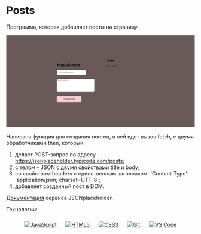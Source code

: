 # Posts

Программа, которая добавляет посты на страницу.

<img src="./assets/images/posts.png" alt="posts" />

Написана функция для создания постов, в ней идет вызов fetch, с двумя обработчиками then, который:

1. делает POST-запрос по адресу https://jsonplaceholder.typicode.com/posts;
2. с телом - JSON с двумя свойствами title и body;
3. со свойством headers с единственным заголовком: 'Content-Type': 'application/json; charset=UTF-8';
4. добавляет созданный пост в DOM.

<a href="https://jsonplaceholder.typicode.com/">Документация</a> сервиса JSONplaceholder.

Технологии:

<div align="center">  
<a href="https://www.javascript.com/" target="_blank"><img style="margin: 10px" src="https://profilinator.rishav.dev/skills-assets/javascript-original.svg" alt="JavaScript" height="50" /></a> 
<a href="https://en.wikipedia.org/wiki/HTML5" target="_blank"><img style="margin: 10px" src="https://profilinator.rishav.dev/skills-assets/html5-original-wordmark.svg" alt="HTML5" height="50" /></a>   
<a href="https://www.w3schools.com/css/" target="_blank"><img style="margin: 10px" src="https://profilinator.rishav.dev/skills-assets/css3-original-wordmark.svg" alt="CSS3" height="50" /></a>  
<a href="https://github.com/" target="_blank"><img style="margin: 10px" src="https://profilinator.rishav.dev/skills-assets/git-scm-icon.svg" alt="Git" height="50" /></a>  
<a href="https://code.visualstudio.com/" target="_blank"><img style="margin: 10px" src="https://raw.githubusercontent.com/danielcranney/readme-generator/main/public/icons/skills/visualstudiocode.svg" alt="VS Code" height="50" /></a>
